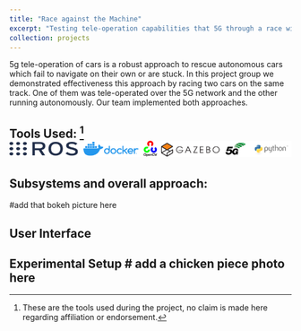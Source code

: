 ```yaml
---
title: "Race against the Machine"
excerpt: "Testing tele-operation capabilities that 5G through a race with autonomous cars <br/><img src='/images/tech-stack-racing.png'>" [^1]
collection: projects
---
```


5g tele-operation of cars is a robust approach to rescue autonomous cars which fail to navigate on their own or are stuck. 
In this project group we demonstrated effectiveness this approach by racing two cars on the same track. One of them was tele-operated over the 5G network and the other running autonomously. Our team implemented both approaches.  

## Tools Used:  [^1] ![alt text](/images/tech-stack-racing.png)

## Subsystems and overall approach:

#add that bokeh picture here

## User Interface



## Experimental Setup  # add a chicken piece photo here




[^1]: These are the tools used during the project, no claim is made here regarding affiliation or endorsement.



